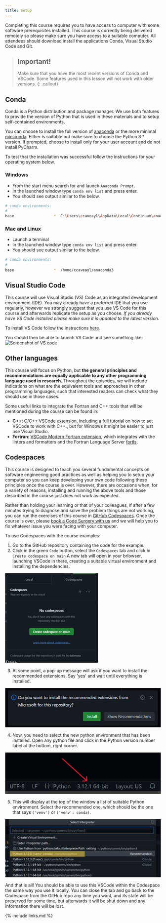 ```yaml
---
title: Setup
---
```


Completing this course requires you to have access to computer with some
software prerequisites installed. This course is currently being delivered
remotely so please make sure you have access to a suitable computer. All
attendees should download install the applications Conda, Visual Studio Code and
Git.

> ## Important!
>
> Make sure that you have the most recent versions of Conda and VSCode. Some
> features used in this lesson will not work with older versions.
{: .callout}

## Conda

Conda is a Python distribution and package manager. We use both features to
provide the version of Python that is used in these materials and to setup
self-contained environments.

You can choose to install the full version of [anaconda][] or the more minimal
[miniconda][]. Either is suitable but make sure to choose the Python 3.*
version. If prompted, choose to install only for your user account and do not
install PyCharm.

[anaconda]: https://docs.anaconda.com/anaconda/install/
[miniconda]: https://docs.conda.io/projects/conda/en/latest/user-guide/install/

To test that the installation was successful follow the instructions for your
operating system below.

### Windows

* From the start menu search for and launch `Anaconda Prompt`.
* In the launched window type `conda env list` and press enter.
* You should see output similar to the below.

```bash
# conda environments:
#
base                  *  C:\Users\ccaveayl\AppData\Local\Continuum\anaconda3\
```

### Mac and Linux

* Launch a terminal
* In the launched window type `conda env list` and press enter.
* You should see output similar to the below.

```bash
# conda environments:
#
base                  *  /home/ccaveayl/anaconda3
```

## Visual Studio Code

This course will use Visual Studio (VS) Code as an integrated development
environment (IDE). You may already have a preferred IDE that you use regularly,
however we strongly suggest that you use VS Code for this course and afterwards
replicate the setup as you choose. *If you already have VS Code installed please
make sure it is updated to the latest version.*

To install VS Code follow the instructions
[here](https://code.visualstudio.com).

You should then be able to launch VS Code and see something like:
![Screenshot of VS code](fig/vs-code.png)

## Other languages

This course will focus on Python, but **the general principles and recommendations are
equally applicable to any other programming language used in research**. Throughout the
episodes, we will include indications on what are the equivalent tools and approaches in
other programming languages, such that interested readers can check what they should use 
in those cases.

Some useful links to integrate the Fortran and C++ tools that will be mentioned during the
course can be found in:

- **C++**: [C/C++ VSCode extension](https://marketplace.visualstudio.com/items?itemName=ms-vscode.cpptools), including a [full tutorial](https://code.visualstudio.com/docs/languages/cpp) on how to set VSCode to work with C++., but for Windows it might be easier to just use Visual Studio.
- **Fortran**: [VSCode Modern Fortran extension](https://fortran-lang.github.io/vscode-fortran-support/), which integrates with the linters and formatters and the Fortran Language Server [fortls](https://fortls.fortran-lang.org/).


## Codespaces

This course is designed to teach you several fundamental concepts on software engineering
good practices as well as helping you to setup your computer so you can keep developing your
own code following these principles once the course is over. However, there are occasions
when, for a variety of reasons, installing and running the above tools and those described
in the course just does not work as expected.

Rather than holding your learning or that of your colleagues, if after a few minutes
trying to diagnose and solve the problem things are not working, you can run the exercises
of this course in [GitHub Codespaces](https://github.com/features/codespaces). Once the
course is over, please [book a Code Surgery with us](https://www.imperial.ac.uk/admin-services/ict/self-service/research-support/rcs/service-offering/research-software-engineering/code-surgeries/)
and we will help you to fix whatever issue you were facing with your computer. 

To use Codespaces with the course examples:

1. Go to the GitHub repository containing the code for the example.
2. Click in the green `Code` button, select the `Codespaces` tab and click in `Create codespace on main`
A new tab will open in your brlowser, launching VSCode in there, creating a suitable virtual
environment and installing the dependencies.

![](fig/create_codespace.png)

3. At some point, a pop-up message will ask if you want to install the recommended extensions. 
Say 'yes' and wait until everything is installed. 

![](fig/install_recommended.png)

4. Now, you need to select the new python environment that has been installed. Open any
python file and click in the Python version number label at the bottom, right corner.

![](fig/choose_python.png)

5. This will display at the top of the window a list of suitable Python environment. Select
the recommended one, which should be the one that says `('venv')` or `('venv': conda)`.

![](fig/select_venv.png)

And that is all! You should be able to use this VSCode within the Codespace the same way you
use it locally. You can close the tab and go back to the Codespace from the GitHub repo any
time you want, and its state will be preserved for some time, but afterwards it will be
shut down and any information there will be lost.

{% include links.md %}
